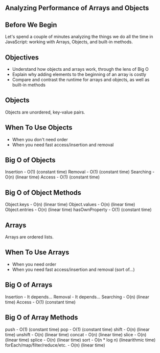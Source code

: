 ## Analyzing Performance of Arrays and Objects

## Before We Begin

Let's spend a couple of minutes analyzing the things we do all the time in JavaScript: working with Arrays, Objects, and built-in methods.

## Objectives

- Understand how objects and arrays work, through the lens of Big O
- Explain why adding elements to the beginning of an array is costly
- Compare and contrast the runtime for arrays and objects, as well as built-in methods

## Objects

Objects are unordered, key-value pairs.

## When To Use Objects

- When you don't need order
- When you need fast access/insertion and removal

## Big O of Objects

Insertion - O(1) (constant time)
Removal - O(1) (constant time)
Searching - O(n) (linear time)
Access - O(1) (constant time)

## Big O of Object Methods

Object.keys - O(n) (linear time)
Object.values - O(n) (linear time)
Object.entries - O(n) (linear time)
hasOwnProperty - O(1) (constant time)

## Arrays

Arrays are ordered lists.

## When To Use Arrays

- When you need order
- When you need fast access/insertion and removal (sort of...)

## Big O of Arrays

Insertion - It depends...
Removal - It depends...
Searching - O(n) (linear time)
Access - O(1) (constant time)

## Big O of Array Methods

push - O(1) (constant time)
pop - O(1) (constant time)
shift - O(n) (linear time)
unshift - O(n) (linear time)
concat - O(n) (linear time)
slice - O(n) (linear time)
splice - O(n) (linear time)
sort - O(n \* log n) (linearithmic time)
forEach/map/filter/reduce/etc. - O(n) (linear time)
